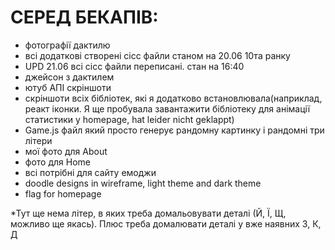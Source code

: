 # СЕРЕД БЕКАПІВ:

- фотографії дактилю
- всі додаткові створені сісс файли станом на 20.06 10та ранку
- UPD 21.06 всі сісс файли переписані. стан на 16:40
- джейсон з дактилем
- ютуб АПІ скріншоти
- скріншоти всіх бібліотек, які я додатково встановлювала(наприклад, реакт іконки. Я ще пробувала завантажити бібліотеку для анімації статистики у homepage, hat leider nicht geklappt)
- Game.js файл який просто генерує рандомну картинку і рандомні три літери
- мої фото для About
- фото для Home
- всі потрібні для сайту емоджи
- doodle designs in wireframe, light theme and dark theme
- flag for homepage
 
*Тут ще нема літер, в яких треба домальовувати деталі (Й, Ї, Щ, можливо ще якась). Плюс треба домалювати деталі у вже наявних З, К, Д
